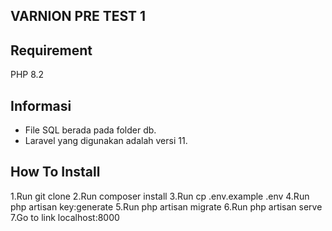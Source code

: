 ## VARNION PRE TEST 1

## Requirement

PHP 8.2

## Informasi

-   File SQL berada pada folder db.
-   Laravel yang digunakan adalah versi 11.

## How To Install

1.Run git clone
2.Run composer install
3.Run cp .env.example .env
4.Run php artisan key:generate
5.Run php artisan migrate
6.Run php artisan serve
7.Go to link localhost:8000
